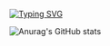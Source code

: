 
[![Typing SVG](https://readme-typing-svg.demolab.com?font=Fira+Code&pause=1000&color=4C14FF&width=435&lines=Hello+there!+;My+name+is+Livia+Buriti;Welcome)](https://git.io/typing-svg)

![Anurag's GitHub stats](https://github-readme-stats.vercel.app/api?username=buritizinhw&count_private=true&show_icons=true&theme=dark)



